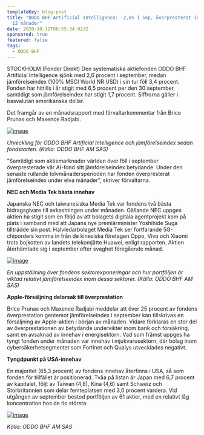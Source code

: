 ```yaml
---
templateKey: blog-post
title: "ODDO BHF Artificial Intelligence: -2,6% i sep, överpresterat index 11 av
  12 månader"
date: 2020-10-12T06:55:34.923Z
sponsored: true
featured: false
tags:
  - ODDO BHF
---
```

<!--StartFragment-->

STOCKHOLM (Fonder Direkt) Den systematiska aktiefonden ODDO BHF Artificial Intelligence sjönk med 2,6 procent i september, medan jämförelseindex (100% MSCI World NR USD) i sin tur föll 3,4 procent. Fonden har hittills i år stigit med 6,5 procent per den 30 september, samtidigt som jämförelseindex har stigit 1,7 procent. Siffrorna gäller i basvalutan amerikanska dollar.

Det framgår av en månadsrapport med förvaltarkommentar från Brice Prunas och Maxence Radjabi.

[![image](https://i.direkt.se/201012/589998801.png)](https://i.direkt.se/201012/589998801.png)

*Utveckling för ODDO BHF Artificial Intelligence och jämförelseindex sedan fondstarten. (Källa: ODDO BHF AM SAS)*

"Samtidigt som aktiemarknader världen över föll i september överpresterade vår AI-fond sitt jämförelseindex betydande. Under den senaste rullande tolvmånadersperioden har fonden överpresterat jämförelseindex under elva månader", skriver förvaltarna.

**NEC och Media Tek bästa innehav**

Japanska NEC och taiwanesiska Media Tek var fondens två bästa bidragsgivare till avkastningen under månaden. Gällande NEC uppges aktien ha stigit som en följd av att bolagets digitala agentprojekt kom på plats i samband med att Japans nye premiärminister Yoshihide Suga tillträdde sin post. Halvledarbolaget Media Tek ser fortfarande 5G-chiporders komma in från de kinesiska företagen Oppo, Vivo och Xiaomi trots bojkotten av landets telekomjätte Huawei, enligt rapporten. Aktien återhämtade sig i september efter svaghet föregående månad.

[![image](https://i.direkt.se/201012/589998802.png)](https://i.direkt.se/201012/589998802.png)

*En uppställning över fondens sektorexponeringar och hur portföljen är viktad relativt jämförelseindex inom dessa sektorer. (Källa: ODDO BHF AM SAS)*

**Apple-försäljning delorsak till överprestation**

Brice Prunas och Maxence Radjabi meddelar att över 25 procent av fondens överprestation gentemot jämförelseindex i september kan tillskrivas en försäljning av Apple-aktien i början av månaden. Vidare förklaras en stor del av överprestationen av betydande undervikter inom bank och försäkring, samt en avsaknad av innehav i energisektorn. Vad som främst uppges ha tyngt fonden under månaden var innehav i mjukvarusektorn, där bolag inom cybersäkerhetsegmentet som Fortinet och Qualys utvecklades negativt.

**Tyngdpunkt på USA-innehav**

En majoritet (65,3 procent) av fondens innehav återfinns i USA, så som fonden för tillfället är positionerad. Tvåa på listan är Japan med 6,7 procent av kapitalet, följt av Taiwan (4,8), Kina (4,6) samt Schweiz och Storbritannien som delar femteplatsen med 3,0 procent vardera. Vid utgången av september bestod portföljen av 61 aktier, med en relativt låg koncentration hos de tio största:

[![image](https://i.direkt.se/201012/589998803.png)](https://i.direkt.se/201012/589998803.png)

*Källa: ODDO BHF AM SAS*

<!--EndFragment-->